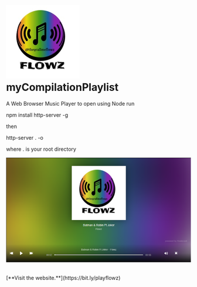 # ![FlowzArt logo](https://github.com/ttejuosho/myPlaylist/blob/master/playlists/covers/art.jpg) myCompilationPlaylist

A Web Browser Music Player
to open using Node run

npm install http-server -g

then

http-server . -o 

where . is your root directory

![screenshot of player](https://github.com/ttejuosho/myPlaylist/blob/master/playlists/covers/screenshot.PNG)

<br>
[**Visit the website.**](https://bit.ly/playflowz)<br>